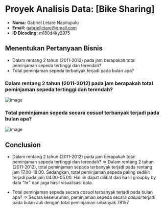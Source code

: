 # Proyek Analisis Data: [Bike Sharing]
- **Nama:** Gabriel Letare Napitupulu
- **Email:** gabrielletare@gmail.com
- **ID Dicoding:** m180d4ky2975

## Menentukan Pertanyaan Bisnis
- Dalam rentang 2 tahun (2011-2012) pada jam berapakah total peminjaman sepeda tertinggi dan terendah?
- Total peminjaman sepeda terbanyak terjadi pada bulan apa?

### Dalam rentang 2 tahun (2011-2012) pada jam berapakah total peminjaman sepeda tertinggi dan terendah?
![image](https://github.com/gabrielletaree/Proyek-Analisis-Data-dengan-Python/assets/159790674/939a39e8-c0dd-4113-bb74-9e1eec58e84b)

### Total peminjaman sepeda secara *casual* terbanyak terjadi pada bulan apa?
![image](https://github.com/gabrielletaree/Proyek-Analisis-Data-dengan-Python/assets/159790674/f072d79c-5c7a-4830-8035-52fae9e6fb67)

## Conclusion
- Dalam rentang 2 tahun (2011-2012) pada jam berapakah total peminjaman sepeda tertinggi dan terendah?
=> Dalam rentang 2 tahun (2011-2012), total peminjaman sepeda terbanyak terjadi pada rentang jam 17.00-18.00. Sedangkan, total peminjaman sepeda paling sedikit terjadi pada jam 04.00-05.00. Hal ini dapat dilihat dari hasil groupby by data "hr" dan juga hasil visualisasi data.

- Total peminjaman sepeda secara *casual* terbanyak terjadi pada bulan apa?
=> Secara keseluruhan, peminjaman sepeda secara *casual* terjadi pada bulan Juli dengan total peminjaman sebanyak 78157
